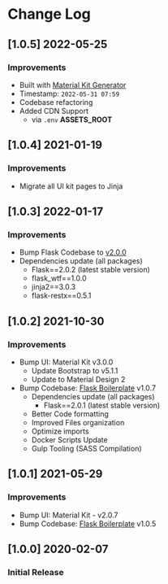 # Change Log

## [1.0.5] 2022-05-25
### Improvements

- Built with [Material Kit Generator](https://appseed.us/generator/material-kit/)
 - Timestamp: `2022-05-31 07:59`
- Codebase refactoring
- Added CDN Support
  - via `.env` **ASSETS_ROOT**  
  
## [1.0.4] 2021-01-19
### Improvements

- Migrate all UI kit pages to Jinja
  
## [1.0.3] 2022-01-17
### Improvements

- Bump Flask Codebase to [v2.0.0](https://github.com/app-generator/boilerplate-code-flask/releases)
- Dependencies update (all packages) 
  - Flask==2.0.2 (latest stable version)
  - flask_wtf==1.0.0
  - jinja2==3.0.3
  - flask-restx==0.5.1

## [1.0.2] 2021-10-30
### Improvements

- Bump UI: Material Kit v3.0.0
  - Update Bootstrap to v5.1.1
  - Update to Material Design 2
- Bump Codebase: [Flask Boilerplate](https://github.com/app-generator/boilerplate-code-flask) v1.0.7
  - Dependencies update (all packages) 
    - Flask==2.0.1 (latest stable version)
  - Better Code formatting
  - Improved Files organization
  - Optimize imports
  - Docker Scripts Update
  - Gulp Tooling  (SASS Compilation)

## [1.0.1] 2021-05-29
### Improvements

- Bump UI: Material Kit - v2.0.7
- Bump Codebase: [Flask Boilerplate](https://github.com/app-generator/boilerplate-code-flask) v1.0.5

## [1.0.0] 2020-02-07
### Initial Release
